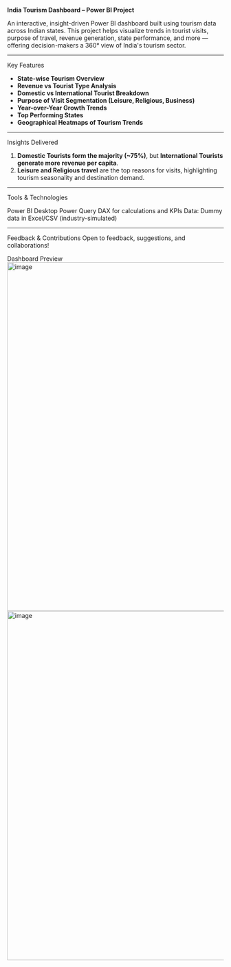 **India Tourism Dashboard – Power BI Project**

An interactive, insight-driven Power BI dashboard built using tourism data across Indian states. This project helps visualize trends in tourist visits, purpose of travel, revenue generation, state performance, and more — offering decision-makers a 360° view of India's tourism sector.

---

Key Features

- **State-wise Tourism Overview**
- **Revenue vs Tourist Type Analysis**
- **Domestic vs International Tourist Breakdown**
- **Purpose of Visit Segmentation (Leisure, Religious, Business)**
- **Year-over-Year Growth Trends**
- **Top Performing States**
- **Geographical Heatmaps of Tourism Trends**

---

Insights Delivered

1. **Domestic Tourists form the majority (~75%)**, but **International Tourists generate more revenue per capita**.
2. **Leisure and Religious travel** are the top reasons for visits, highlighting tourism seasonality and destination demand.

---

Tools & Technologies

Power BI Desktop
Power Query
DAX for calculations and KPIs
Data: Dummy data in Excel/CSV (industry-simulated)

---

Feedback & Contributions Open to feedback, suggestions, and collaborations!

Dashboard Preview
<img width="1445" height="809" alt="image" src="https://github.com/user-attachments/assets/a29eb197-0e27-478c-ba18-b414e0a0886d" />
<img width="1454" height="810" alt="image" src="https://github.com/user-attachments/assets/f1486ba1-bb96-418c-846e-6cdbf155b4ba" />





